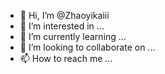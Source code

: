 - 👋 Hi, I’m @Zhaoyikaiii
- 👀 I’m interested in ...
- 🌱 I’m currently learning ...
- 💞️ I’m looking to collaborate on ...
- 📫 How to reach me ...

<!---
Zhaoyikaiii/Zhaoyikaiii is a ✨ special ✨ repository because its `README.md` (this file) appears on your GitHub profile.
You can click the Preview link to take a look at your changes.
--->
